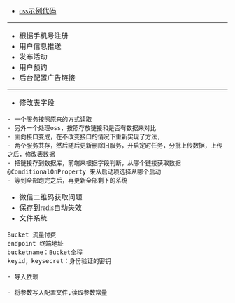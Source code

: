 <font face="Simsun" size=3>

- [oss示例代码](https://blog.csdn.net/atfwus/article/details/107745509)

---

- 根据手机号注册
- 用户信息推送
- 发布活动
- 用户预约
- 后台配置广告链接

---

- 修改表字段

~~~
- 一个服务按照原来的方式读取
- 另外一个处理oss，按照存放链接和是否有数据来对比
- 面向接口变成，在不改变接口的情况下重新实现了方法,
- 两个服务共存，然后随后更新删除旧服务，开启定时任务，分批上传数据，上传之后，修改表数据
- 把链接存到数据库，前端来根据字段判断，从哪个链接获取数据
@ConditionalOnProperty 来从启动项选择从哪个启动
- 等到全部跑完之后，再更新全部剩下的系统
~~~

- 微信二维码获取问题
- 保存到redis自动失效
- 文件系统

~~~
Bucket 流量付费
endpoint 终端地址
bucketname：Bucket全程
keyid，keysecret：身份验证的密钥

- 导入依赖

- 将参数写入配置文件,读取参数常量
~~~

</font>